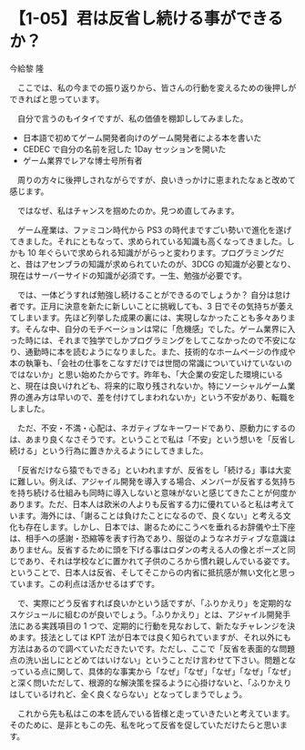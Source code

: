 # 【1-05】君は反省し続ける事ができるか？

<div class="author">今給黎 隆</div>

　ここでは、私の今までの振り返りから、皆さんの行動を変えるための後押しができればと思っています。

　自分で言うのもイタイですが、私の価値を棚卸ししてみました。

* 日本語で初めてゲーム開発者向けのゲーム開発者による本を書いた
* CEDEC で自分の名前を冠した 1Day セッションを開いた
* ゲーム業界でレアな博士号所有者

　周りの方々に後押しされながらですが、良いきっかけに恵まれたなぁと改めて感じます。

　ではなぜ、私はチャンスを掴めたのか。見つめ直してみます。

　ゲーム産業は、ファミコン時代から PS3 の時代まですごい勢いで進化を遂げてきました。それにともなって、求められている知識も高くなってきました。しかも 10 年ぐらいで求められる知識ががらっと変わります。プログラミングだと、昔はアセンブラの知識が求められていたのが、3DCG の知識が必要となり、現在はサーバーサイドの知識が必須です。一生、勉強が必要です。

　では、一体どうすれば勉強し続けることができるのでしょうか？ 自分は怠け者です。正月に決意を新たに新しいことに挑戦しても、3 日でその気持ちが萎えてしまいます。先ほど列挙した成果の裏には、実現しなかったことも多々あります。そんな中、自分のモチベーションは常に「危機感」でした。ゲーム業界に入った時には、それまで独学でしかプログラミングをしてこなかったので不安になり、通勤時に本を読むようになりました。また、技術的なホームページの作成や本の執筆も、「会社の仕事をこなすだけでは世間の常識についていけていないのではないか」と思い始めたからです。昨年も、「大企業の安定した環境にいると、現在は良いけれども、将来的に取り残されないか。特にソーシャルゲーム業界の進み方は早いので、差を付けてしまわれないか」という不安があり、転職をしました。

　ただ、不安・不満・心配は、ネガティブなキーワードであり、原動力にするのは、あまり良くなさそうです。ということで私は「不安」という想いを「反省し続ける」という行為に置きかえるようにしてきました。

　「反省だけなら猿でもできる」といわれますが、反省をし「続ける」事は大変に難しい。例えば、アジャイル開発を導入する場合、メンバーが反省する気持ちを持ち続ける仕組みも同時に導入しないと意味がないと感じてきたことが何度かあります。ただ、日本人は欧米の人よりも反省する力に優れていると私は考えています。海外には、「謝ることは負けたことになるので、良くない」と考える文化も存在します。しかし、日本では、謝るためにこうべを垂れるお辞儀や土下座は、相手への感謝・恐縮等を表す行為であり、服従のようなネガティブな意識はありません。反省するために頭を下げる事はロダンの考える人の像とポーズと同じであり、それは学校などに置かれて子供のころから慣れ親しんでいる姿です。ということで、日本人は反省、そしてそこからの内省に抵抗感が無い文化と思っています。この利点は活かせるはずです。

　で、実際にどう反省すれば良いかという話ですが、「ふりかえり」を定期的なスケジュールに組むのが良いでしょう。「ふりかえり」とは、アジャイル開発手法にある実践項目の 1 つで、定期的に行動を見なおして、新たなチャレンジを決めます。技法としては KPT 法が日本では良く知られていますが、それ以外にも方法はあるので調べていただきたいです。ただし、ここで「反省を表面的な問題点の洗い出しにとどめてはいけない」ということだけ言わせて下さい。問題となっている点に関して、具体的な事実から「なぜ」「なぜ」「なぜ」「なぜ」「なぜ」と深く問いただして、根源的な解決策を探るように心掛けないと、「ふりかえりはしているけれど、全く良くならない」となってしまうでしょう。

　これから先も私はこの本を読んでいる皆様と走っていきたいと考えています。そのために、是非ともこの先、私を叱って反省を促していただけたらと思います。
